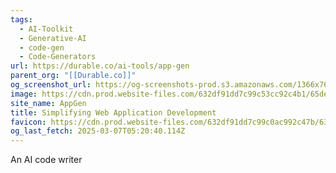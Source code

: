 ```yaml
---
tags:
  - AI-Toolkit
  - Generative-AI
  - code-gen
  - Code-Generators
url: https://durable.co/ai-tools/app-gen
parent_org: "[[Durable.co]]"
og_screenshot_url: https://og-screenshots-prod.s3.amazonaws.com/1366x768/80/false/3824d7e82e7ecbc278c73b206c93c0f275feebb71b2583afc49746f7a95b8133.jpeg
image: https://cdn.prod.website-files.com/632df91dd7c99c53cc92c4b1/65de3b9e31333d2ca542c7c7_uc.png
site_name: AppGen
title: Simplifying Web Application Development
favicon: https://cdn.prod.website-files.com/632df91dd7c99c0ac992c47b/633209f841779258877b02b1_favicon.png
og_last_fetch: 2025-03-07T05:20:40.114Z
---
```



An AI code writer
